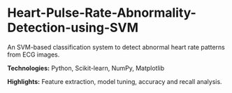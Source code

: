 # Heart-Pulse-Rate-Abnormality-Detection-using-SVM

An SVM-based classification system to detect abnormal heart rate patterns from ECG images.

**Technologies:** Python, Scikit-learn, NumPy, Matplotlib

**Highlights:** Feature extraction, model tuning, accuracy and recall analysis.
